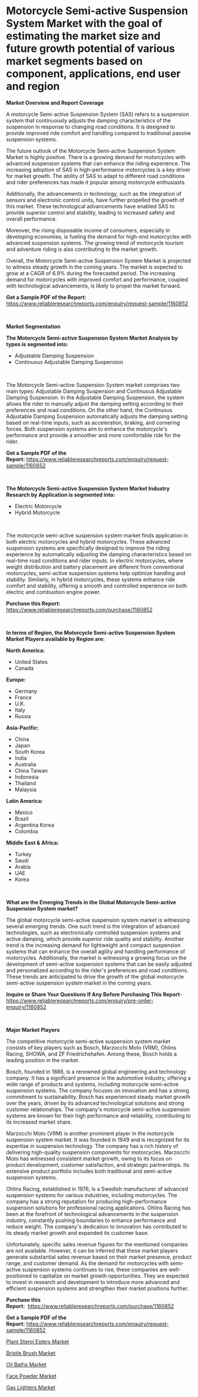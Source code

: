 <p><h1>Motorcycle Semi-active Suspension System Market with the goal of estimating the market size and future growth potential of various market segments based on component, applications, end user and region</h1></p><p><strong>Market Overview and Report Coverage</strong></p>
<p><p>A motorcycle Semi-active Suspension System (SAS) refers to a suspension system that continuously adjusts the damping characteristics of the suspension in response to changing road conditions. It is designed to provide improved ride comfort and handling compared to traditional passive suspension systems.</p><p>The future outlook of the Motorcycle Semi-active Suspension System Market is highly positive. There is a growing demand for motorcycles with advanced suspension systems that can enhance the riding experience. The increasing adoption of SAS in high-performance motorcycles is a key driver for market growth. The ability of SAS to adapt to different road conditions and rider preferences has made it popular among motorcycle enthusiasts.</p><p>Additionally, the advancements in technology, such as the integration of sensors and electronic control units, have further propelled the growth of this market. These technological advancements have enabled SAS to provide superior control and stability, leading to increased safety and overall performance.</p><p>Moreover, the rising disposable income of consumers, especially in developing economies, is fueling the demand for high-end motorcycles with advanced suspension systems. The growing trend of motorcycle tourism and adventure riding is also contributing to the market growth.</p><p>Overall, the Motorcycle Semi-active Suspension System Market is projected to witness steady growth in the coming years. The market is expected to grow at a CAGR of 6.9% during the forecasted period. The increasing demand for motorcycles with improved comfort and performance, coupled with technological advancements, is likely to propel the market forward.</p></p>
<p><strong>Get a Sample PDF of the Report:</strong> <a href="https://www.reliableresearchreports.com/enquiry/request-sample/1160852">https://www.reliableresearchreports.com/enquiry/request-sample/1160852</a></p>
<p>&nbsp;</p>
<p><strong>Market Segmentation</strong></p>
<p><strong>The Motorcycle Semi-active Suspension System Market Analysis by types is segmented into:</strong></p>
<p><ul><li>Adjustable Damping Suspension</li><li>Continuous Adjustable Damping Suspension</li></ul></p>
<p>&nbsp;</p>
<p><p>The Motorcycle Semi-active Suspension System market comprises two main types: Adjustable Damping Suspension and Continuous Adjustable Damping Suspension. In the Adjustable Damping Suspension, the system allows the rider to manually adjust the damping setting according to their preferences and road conditions. On the other hand, the Continuous Adjustable Damping Suspension automatically adjusts the damping setting based on real-time inputs, such as acceleration, braking, and cornering forces. Both suspension systems aim to enhance the motorcycle's performance and provide a smoother and more comfortable ride for the rider.</p></p>
<p><strong>Get a Sample PDF of the Report:</strong>&nbsp;<a href="https://www.reliableresearchreports.com/enquiry/request-sample/1160852">https://www.reliableresearchreports.com/enquiry/request-sample/1160852</a></p>
<p>&nbsp;</p>
<p><strong>The Motorcycle Semi-active Suspension System Market Industry Research by Application is segmented into:</strong></p>
<p><ul><li>Electric Motorcycle</li><li>Hybrid Motorcycle</li></ul></p>
<p>&nbsp;</p>
<p><p>The motorcycle semi-active suspension system market finds application in both electric motorcycles and hybrid motorcycles. These advanced suspension systems are specifically designed to improve the riding experience by automatically adjusting the damping characteristics based on real-time road conditions and rider inputs. In electric motorcycles, where weight distribution and battery placement are different from conventional motorcycles, semi-active suspension systems help optimize handling and stability. Similarly, in hybrid motorcycles, these systems enhance ride comfort and stability, offering a smooth and controlled experience on both electric and combustion engine power.</p></p>
<p><strong>Purchase this Report:</strong>&nbsp; <a href="https://www.reliableresearchreports.com/purchase/1160852">https://www.reliableresearchreports.com/purchase/1160852</a></p>
<p>&nbsp;</p>
<p><strong>In terms of Region, the Motorcycle Semi-active Suspension System Market Players available by Region are:</strong></p>
<p>
    <p> <strong> North America: </strong>
        <ul>
            <li>United States</li>
            <li>Canada</li>
        </ul>
        </p> 
    <p> <strong> Europe: </strong>
        <ul>
            <li>Germany</li>
            <li>France</li>
            <li>U.K.</li>
            <li>Italy</li>
            <li>Russia</li>
        </ul>
        </p> 
    <p> <strong> Asia-Pacific: </strong>
        <ul>
            <li>China</li>
            <li>Japan</li>
            <li>South Korea</li>
            <li>India</li>
            <li>Australia</li>
            <li>China Taiwan</li>
            <li>Indonesia</li>
            <li>Thailand</li>
            <li>Malaysia</li>
        </ul>
        </p> 
    <p> <strong> Latin America: </strong>
        <ul>
            <li>Mexico</li>
            <li>Brazil</li>
            <li>Argentina Korea</li>
            <li>Colombia</li>
        </ul>
        </p> 
    <p> <strong> Middle East & Africa: </strong>
        <ul>
            <li>Turkey</li>
            <li>Saudi</li>
            <li>Arabia</li>
            <li>UAE</li>
            <li>Korea</li>
        </ul>
    </p>
    </p>
<p>&nbsp;</p>
<p><strong>What are the Emerging Trends in the Global Motorcycle Semi-active Suspension System market?</strong></p>
<p><p>The global motorcycle semi-active suspension system market is witnessing several emerging trends. One such trend is the integration of advanced technologies, such as electronically controlled suspension systems and active damping, which provide superior ride quality and stability. Another trend is the increasing demand for lightweight and compact suspension systems that can enhance the overall agility and handling performance of motorcycles. Additionally, the market is witnessing a growing focus on the development of semi-active suspension systems that can be easily adjusted and personalized according to the rider's preferences and road conditions. These trends are anticipated to drive the growth of the global motorcycle semi-active suspension system market in the coming years.</p></p>
<p><strong>Inquire or Share Your Questions If Any Before Purchasing This Report</strong>- <a href="https://www.reliableresearchreports.com/enquiry/pre-order-enquiry/1160852">https://www.reliableresearchreports.com/enquiry/pre-order-enquiry/1160852</a></p>
<p>&nbsp;</p>
<p><strong>Major Market Players</strong></p>
<p><p>The competitive motorcycle semi-active suspension system market consists of key players such as Bosch, Marzocchi Moto (VRM), Ohlins Racing, SHOWA, and ZF Friedrichshafen. Among these, Bosch holds a leading position in the market. </p><p>Bosch, founded in 1886, is a renowned global engineering and technology company. It has a significant presence in the automotive industry, offering a wide range of products and systems, including motorcycle semi-active suspension systems. The company focuses on innovation and has a strong commitment to sustainability. Bosch has experienced steady market growth over the years, driven by its advanced technological solutions and strong customer relationships. The company's motorcycle semi-active suspension systems are known for their high performance and reliability, contributing to its increased market share.</p><p>Marzocchi Moto (VRM) is another prominent player in the motorcycle suspension system market. It was founded in 1949 and is recognized for its expertise in suspension technology. The company has a rich history of delivering high-quality suspension components for motorcycles. Marzocchi Moto has witnessed consistent market growth, owing to its focus on product development, customer satisfaction, and strategic partnerships. Its extensive product portfolio includes both traditional and semi-active suspension systems.</p><p>Ohlins Racing, established in 1976, is a Swedish manufacturer of advanced suspension systems for various industries, including motorcycles. The company has a strong reputation for producing high-performance suspension solutions for professional racing applications. Ohlins Racing has been at the forefront of technological advancements in the suspension industry, constantly pushing boundaries to enhance performance and reduce weight. The company's dedication to innovation has contributed to its steady market growth and expanded its customer base.</p><p>Unfortunately, specific sales revenue figures for the mentioned companies are not available. However, it can be inferred that these market players generate substantial sales revenue based on their market presence, product range, and customer demand. As the demand for motorcycles with semi-active suspension systems continues to rise, these companies are well-positioned to capitalize on market growth opportunities. They are expected to invest in research and development to introduce more advanced and efficient suspension systems and strengthen their market positions further.</p></p>
<p><strong>Purchase this Report:</strong>&nbsp;&nbsp;<a href="https://www.reliableresearchreports.com/purchase/1160852">https://www.reliableresearchreports.com/purchase/1160852</a></p>
<p></p>
<p><strong>Get a Sample PDF of the Report:</strong>&nbsp;<a href="https://www.reliableresearchreports.com/enquiry/request-sample/1160852">https://www.reliableresearchreports.com/enquiry/request-sample/1160852</a></p>
<p><p><a href="https://medium.com/@catherinemartinez15/plant-sterol-esters-market-size-growth-forecast-2023-2030-9b871037dfec">Plant Sterol Esters Market</a></p><p><a href="https://www.linkedin.com/pulse/bristle-brush-market-size-2023-2030-global-industrial-analysis-znd2f/">Bristle Brush Market</a></p><p><a href="https://medium.com/@jettiejohns/oil-baths-market-size-growth-forecast-2023-2030-271f1312001b">Oil Baths Market</a></p><p><a href="https://www.linkedin.com/pulse/face-powder-market-size-2023-2030-global-industrial-xb3wf/">Face Powder Market</a></p><p><a href="https://www.linkedin.com/pulse/gas-lighters-market-size-share-global-analysis-report-2023-vduvf/">Gas Lighters Market</a></p></p>